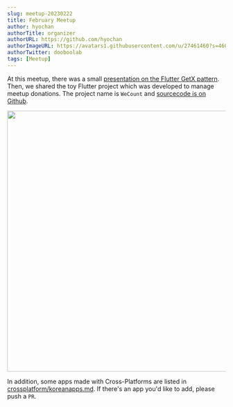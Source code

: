 ```yaml
---
slug: meetup-20230222
title: February Meetup
author: hyochan
authorTitle: organizer
authorURL: https://github.com/hyochan
authorImageURL: https://avatars1.githubusercontent.com/u/27461460?s=460&u=b5860875e26d33fd70fd210f4ea74f81cdf9d99b&v=4
authorTwitter: dooboolab
tags: [Meetup]
---
```


At this meetup, there was a small [presentation on the Flutter GetX pattern](https://youtu.be/vD8ldHv5D6Q). Then, we shared the toy Flutter project which was developed to manage meetup donations. The project name is `WeCount` and [sourcecode is on Github](https://github.com/crossplatformkorea/wecount).

<img src="https://user-images.githubusercontent.com/27461460/222333157-757f2e57-be0b-419b-ab9f-224c62d0bd7a.png" width="600" />

In addition, some apps made with Cross-Platforms are listed in [crossplatform/koreanapps.md](https://github.com/crossplatformkorea/koreanapps.md). If there's an app you'd like to add, please push a `PR`.
